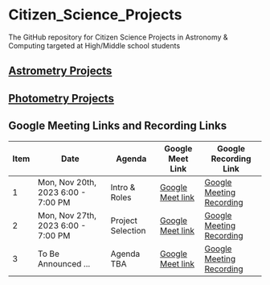 # Citizen_Science_Projects
The GitHub repository for Citizen Science Projects in Astronomy & Computing targeted at High/Middle school students

## [Astrometry Projects](Astrometry)
## [Photometry Projects](Photometry)

## Google Meeting Links and Recording Links 

Item|Date|Agenda|Google Meet Link|Google Recording Link
---|---|---|---|---|
1|Mon, Nov 20th, 2023 6:00 - 7:00 PM|Intro & Roles|[Google Meet link](https://meet.google.com/hwo-ttfv-smv)|[Google Meeting Recording](TBA)
2|Mon, Nov 27th, 2023 6:00 - 7:00 PM|Project Selection|[Google Meet link](https://meet.google.com/hwo-ttfv-smv)|[Google Meeting Recording](TBA)
3|To Be Announced ...|Agenda TBA|[Google Meet link](https://meet.google.com/hwo-ttfv-smv)|[Google Meeting Recording](TBA)

